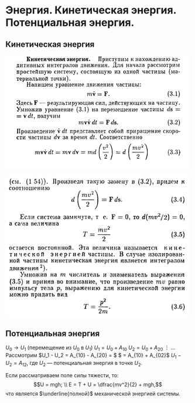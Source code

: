 # Энергия. Кинетическая энергия. Потенциальная энергия.
## Кинетическая энергия
![Понятие кинетической энергии](image1_energy.jpg)

![Основные формулы кинетической энергии](image2_energy.jpg)

## Потенциальная энергия
$U_0 \rightarrow U_1$ (перемещение из $U_0$ в $U_1$)
$U_1 = U_0 + A_{10}$
$U_2 = U_0 + A_{20}$
$\vdots \ \ldots$
Рассмотрим $U_1 - U_2 = A_{10} - A_{20} = $
$ = A_{10} + A_{02}$
$U_1 - U_2 = A_{12}$, где $U_2$ — потенциальная энергия в точке $U_2$. 

Если рассматриваем поле силы тяжести, то:
$$U = mgh; \\ 
E = T + U = \dfrac{mv^2}{2} + mgh,$$ что является $\underline{полной}$ механической энергией системы. 